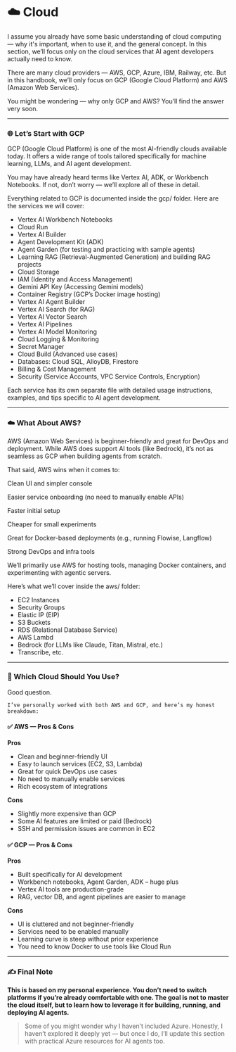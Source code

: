 # ☁️ Cloud
I assume you already have some basic understanding of cloud computing — why it's important, when to use it, and the general concept.
In this section, we’ll focus only on the cloud services that AI agent developers actually need to know.

There are many cloud providers — AWS, GCP, Azure, IBM, Railway, etc. But in this handbook, we’ll only focus on GCP (Google Cloud Platform) and AWS (Amazon Web Services).

You might be wondering — why only GCP and AWS?
You’ll find the answer very soon.

---

### 🌐 Let’s Start with GCP
GCP (Google Cloud Platform) is one of the most AI-friendly clouds available today.
It offers a wide range of tools tailored specifically for machine learning, LLMs, and AI agent development.

You may have already heard terms like Vertex AI, ADK, or Workbench Notebooks.
If not, don’t worry — we’ll explore all of these in detail.

Everything related to GCP is documented inside the gcp/ folder.
Here are the services we will cover:

- Vertex AI Workbench Notebooks
- Cloud Run
- Vertex AI Builder
- Agent Development Kit (ADK)
- Agent Garden (for testing and practicing with sample agents)
- Learning RAG (Retrieval-Augmented Generation) and building RAG projects
- Cloud Storage
- IAM (Identity and Access Management)
- Gemini API Key (Accessing Gemini models)
- Container Registry (GCP’s Docker image hosting)
- Vertex AI Agent Builder
- Vertex AI Search (for RAG)
- Vertex AI Vector Search
- Vertex AI Pipelines
- Vertex AI Model Monitoring
- Cloud Logging & Monitoring
- Secret Manager
- Cloud Build (Advanced use cases)
- Databases: Cloud SQL, AlloyDB, Firestore
- Billing & Cost Management
- Security (Service Accounts, VPC Service Controls, Encryption)

Each service has its own separate file with detailed usage instructions, examples, and tips specific to AI agent development.

---

### ☁️ What About AWS?
AWS (Amazon Web Services) is beginner-friendly and great for DevOps and deployment.
While AWS does support AI tools (like Bedrock), it’s not as seamless as GCP when building agents from scratch.

That said, AWS wins when it comes to:

Clean UI and simpler console

Easier service onboarding (no need to manually enable APIs)

Faster initial setup

Cheaper for small experiments

Great for Docker-based deployments (e.g., running Flowise, Langflow)

Strong DevOps and infra tools

We’ll primarily use AWS for hosting tools, managing Docker containers, and experimenting with agentic servers.

Here’s what we’ll cover inside the aws/ folder:

- EC2 Instances
- Security Groups
- Elastic IP (EIP)
- S3 Buckets
- RDS (Relational Database Service)
- AWS Lambd
- Bedrock (for LLMs like Claude, Titan, Mistral, etc.)
- Transcribe, etc.
___


### 🧠 Which Cloud Should You Use?
Good question.

    I’ve personally worked with both AWS and GCP, and here’s my honest breakdown:

#### ✅ AWS — Pros & Cons
**Pros**

- Clean and beginner-friendly UI
- Easy to launch services (EC2, S3, Lambda)
- Great for quick DevOps use cases
- No need to manually enable services
- Rich ecosystem of integrations

**Cons**

- Slightly more expensive than GCP
- Some AI features are limited or paid (Bedrock)
- SSH and permission issues are common in EC2

#### ✅ GCP — Pros & Cons
**Pros**

- Built specifically for AI development
- Workbench notebooks, Agent Garden, ADK – huge plus
- Vertex AI tools are production-grade
- RAG, vector DB, and agent pipelines are easier to manage

**Cons**

- UI is cluttered and not beginner-friendly
- Services need to be enabled manually
- Learning curve is steep without prior experience
- You need to know Docker to use tools like Cloud Run

---
### ✍️ Final Note

**This is based on my personal experience. You don’t need to switch platforms if you’re already comfortable with one. The goal is not to master the cloud itself, but to learn how to leverage it for building, running, and deploying AI agents.**

>Some of you might wonder why I haven’t included Azure.
>Honestly, I haven’t explored it deeply yet — but once I do, I’ll update this section with practical Azure resources for AI agents too.


